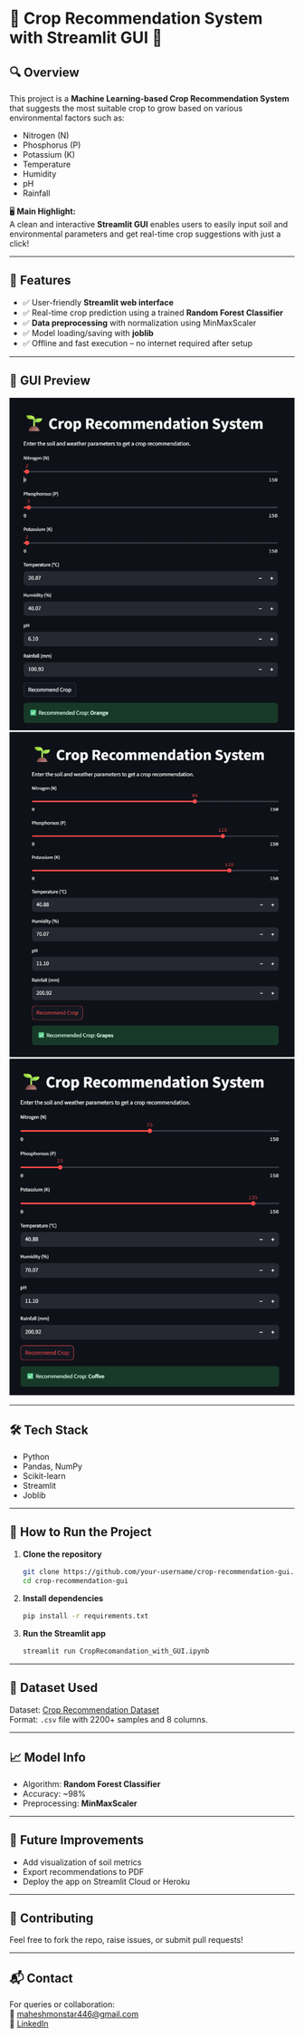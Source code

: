 
# 🌾 Crop Recommendation System with Streamlit GUI 🌾

## 🔍 Overview

This project is a **Machine Learning-based Crop Recommendation System** that suggests the most suitable crop to grow based on various environmental factors such as:

- Nitrogen (N)
- Phosphorus (P)
- Potassium (K)
- Temperature
- Humidity
- pH
- Rainfall

🖥️ **Main Highlight:**  
A clean and interactive **Streamlit GUI** enables users to easily input soil and environmental parameters and get real-time crop suggestions with just a click!

---

## 🚀 Features

- ✅ User-friendly **Streamlit web interface**
- ✅ Real-time crop prediction using a trained **Random Forest Classifier**
- ✅ **Data preprocessing** with normalization using MinMaxScaler
- ✅ Model loading/saving with **joblib**
- ✅ Offline and fast execution – no internet required after setup

---

## 📸 GUI Preview
![](https://github.com/M-kanna-09/Crop_Recommendation_GUI/blob/main/Screenshot%202025-08-05%20194235.png)
![](https://github.com/M-kanna-09/Crop_Recommendation_GUI/blob/main/Screenshot%202025-08-05%20194345.png)
![](https://github.com/M-kanna-09/Crop_Recommendation_GUI/blob/main/Screenshot%202025-08-05%20194407.png)

---

## 🛠️ Tech Stack

- Python
- Pandas, NumPy
- Scikit-learn
- Streamlit
- Joblib

---

## 📂 How to Run the Project

1. **Clone the repository**
   ```bash
   git clone https://github.com/your-username/crop-recommendation-gui.git
   cd crop-recommendation-gui
   ```

2. **Install dependencies**
   ```bash
   pip install -r requirements.txt
   ```

3. **Run the Streamlit app**
   ```bash
   streamlit run CropRecomandation_with_GUI.ipynb
   ```

---

## 📁 Dataset Used

Dataset: [Crop Recommendation Dataset](https://www.kaggle.com/datasets/atharvaingle/crop-recommendation-dataset)  
Format: `.csv` file with 2200+ samples and 8 columns.

---

## 📈 Model Info

- Algorithm: **Random Forest Classifier**
- Accuracy: ~98%
- Preprocessing: **MinMaxScaler**

---

## 🧠 Future Improvements

- Add visualization of soil metrics
- Export recommendations to PDF
- Deploy the app on Streamlit Cloud or Heroku

---

## 🤝 Contributing

Feel free to fork the repo, raise issues, or submit pull requests!

---

## 📬 Contact

For queries or collaboration:  
📧 maheshmonstar446@gmail.com  
🔗 [LinkedIn](https://www.linkedin.com/in/m-mahesh-566933287/)

